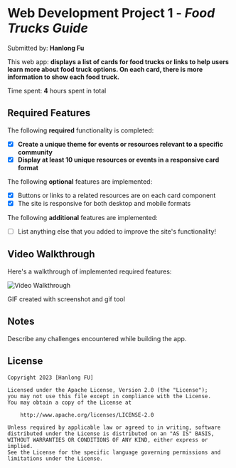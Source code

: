 # Web Development Project 1 - *Food Trucks Guide*

Submitted by: **Hanlong Fu**

This web app: **displays a list of cards for food trucks or links to help users learn more about food truck options. On each card, there is more information to show each food truck.**

Time spent: **4** hours spent in total

## Required Features

The following **required** functionality is completed:

- [x] **Create a unique theme for events or resources relevant to a specific community**
- [x] **Display at least 10 unique resources or events in a responsive card format**

The following **optional** features are implemented:

- [x] Buttons or links to a related resources are on each card component
- [x] The site is responsive for both desktop and mobile formats

The following **additional** features are implemented:

* [ ] List anything else that you added to improve the site's functionality!

## Video Walkthrough

Here's a walkthrough of implemented required features:

<img src='https://i.imgur.com/5ATSPXe.gif' title='Video Walkthrough' width='' alt='Video Walkthrough' />

<!-- Replace this with whatever GIF tool you used! -->
GIF created with screenshot and gif tool
<!-- Recommended tools:
[Kap](https://getkap.co/) for macOS
[ScreenToGif](https://www.screentogif.com/) for Windows
[peek](https://github.com/phw/peek) for Linux. -->

## Notes

Describe any challenges encountered while building the app.

## License

    Copyright 2023 [Hanlong FU]

    Licensed under the Apache License, Version 2.0 (the "License");
    you may not use this file except in compliance with the License.
    You may obtain a copy of the License at

        http://www.apache.org/licenses/LICENSE-2.0

    Unless required by applicable law or agreed to in writing, software
    distributed under the License is distributed on an "AS IS" BASIS,
    WITHOUT WARRANTIES OR CONDITIONS OF ANY KIND, either express or implied.
    See the License for the specific language governing permissions and
    limitations under the License.